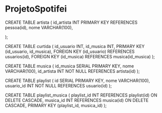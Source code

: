# ProjetoSpotifei

CREATE TABLE artista (
    id_artista INT PRIMARY KEY REFERENCES pessoa(id),
    nome VARCHAR(100),
    
    
);

CREATE TABLE curtida (
    id_usuario INT,
    id_musica INT,
    PRIMARY KEY (id_usuario, id_musica),
    FOREIGN KEY (id_usuario) REFERENCES usuarios(id),
    FOREIGN KEY (id_musica) REFERENCES musica(id_musica)
);


CREATE TABLE musica (
    id_musica SERIAL PRIMARY KEY,
    nome VARCHAR(100),
    id_artista INT NOT NULL REFERENCES artista(id)
);

CREATE TABLE playlist (
    id SERIAL PRIMARY KEY,
    nome VARCHAR(100),
    usuario_id INT NOT NULL REFERENCES usuario(id)
);

CREATE TABLE playlist_musica (
    playlist_id INT REFERENCES playlist(id) ON DELETE CASCADE,
    musica_id INT REFERENCES musica(id) ON DELETE CASCADE,
    PRIMARY KEY (playlist_id, musica_id)
);

